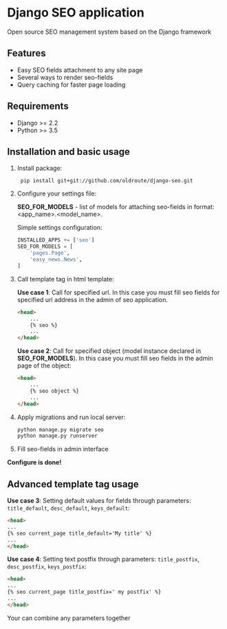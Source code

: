 # Django SEO application


Open source SEO management system based on the Django framework

## Features
- Easy SEO fields attachment to any site page
- Several ways to render seo-fields
- Query caching for faster page loading

## Requirements
- Django >= 2.2
- Python >= 3.5

## Installation and basic usage

1. Install package:

    `` pip install git+git://github.com/oldroute/django-seo.git``

2. Configure your settings file:

	**SEO_FOR_MODELS** - list of models for attaching seo-fields in format: <app_name>.<model_name>.

	Simple settings configuration:

    ```python
    INSTALLED_APPS += ['seo']
    SEO_FOR_MODELS = [
        'pages.Page',
        'easy_news.News',
    ]
    ```

3. Call template tag in html template:

  	**Use case 1**: Call for specified url. In this case you must fill seo fields for specified url address in the admin of seo application.

    ```html
	<head>
        ...
        {% seo %}
        ...
    </head>
    ```

  	**Use case 2**: Call for specified object (model instance declared in **SEO_FOR_MODELS**). In this case you must fill seo fields in the admin page of the object:

    ```html
	<head>
        ...
        {% seo object %}
        ...
    </head>
    ```

4. Apply migrations and run local server:

    ```python
    python manage.py migrate seo
    python manage.py runserver
    ```
5. Fill seo-fields in admin interface

**Configure is done!**

## Advanced template tag usage

**Use case 3**: Setting default values for fields through parameters: ``title_default``, ``desc_default``, ``keys_default``:

```html
<head>
...
{% seo current_page title_default='My title' %}
...
</head>
```


**Use case 4**: Setting text postfix through parameters: ``title_postfix``, ``desc_postfix``, ``keys_postfix``:


```html
<head>
...
{% seo current_page title_postfix=' my postfix' %}
...
</head>
```

Your can combine any parameters together
